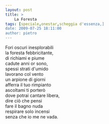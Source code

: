 ```yaml
---
layout: post
title: >
    La Foresta
tags: [speciale,onestar,scheggia d'essenza,]
date: 2009-07-25 18:11:00
author: pietro
---
```

Fori oscuri inesplorabili<br/>la foresta febbricitante,<br/>di richiami e piume<br/>cadute anni or sono,<br/>spessi strati d'umido<br/>lavorano col vento<br/>un arpione di giorni<br/>afferra il tuo rimpianto<br/>ascoltami ti porterò<br/>dove potrai cantare libera,<br/>dire ciò che pensi<br/>fare il bagno nuda<br/>respirare solo incensi<br/>senza che io me ne vada.
